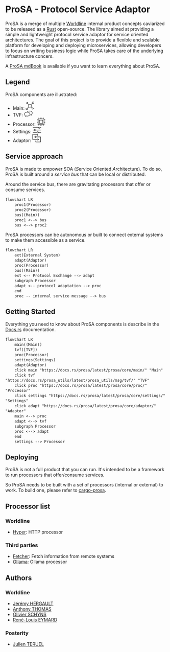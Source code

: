 ProSA - **Pro**tocol **S**ervice **A**daptor
==============================

ProSA is a merge of multiple [Worldline](https://worldline.com/) internal product concepts caviarized to be released as a [Rust](https://www.rust-lang.org/) open-source.
The library aimed at providing a simple and lightweight protocol service adaptor for service oriented architectures.
The goal of this project is to provide a flexible and scalable platform for developing and deploying microservices, allowing developers to focus on writing business logic while ProSA takes care of the underlying infrastructure concers.

A [ProSA mdBook](https://worldline.github.io/ProSA/) is available if you want to learn everything about ProSA.

## Legend

ProSA components are illustrated:
 - Main: [<img alt="main" src="https://raw.githubusercontent.com/worldline/prosa/main/assets/main.svg" width="26">](https://docs.rs/prosa/latest/prosa/core/main/ "main")
 - TVF: [<img alt="tvf" src="https://raw.githubusercontent.com/worldline/prosa/main/assets/tvf.svg" width="26">](https://docs.rs/prosa_utils/latest/prosa_utils/msg/tvf/ "tvf")
 - Processor: [<img alt="processor" src="https://raw.githubusercontent.com/worldline/prosa/main/assets/proc.svg" width="26">](https://docs.rs/prosa/latest/prosa/core/proc/ "processor")
 - Settings: [<img alt="settings" src="https://raw.githubusercontent.com/worldline/prosa/main/assets/settings.svg" width="26">](https://docs.rs/prosa/latest/prosa/core/settings/ "settings")
 - Adaptor: [<img alt="adaptor" src="https://raw.githubusercontent.com/worldline/prosa/main/assets/adaptor.svg" width="26">](https://docs.rs/prosa/latest/prosa/core/adaptor/ "adaptor")


## Service approach

ProSA is made to empower SOA (*S*ervice *O*riented *A*rchitecture).
To do so, ProSA is built around a _service bus_ that can be local or distributed.

Around the service bus, there are gravitating processors that offer or consume services.
``` mermaid
flowchart LR
    proc1(Processor)
    proc2(Processor)
    bus((Main))
    proc1 <--> bus
    bus <--> proc2
```

ProSA processors can be autonomous or built to connect external systems to make them accessible as a service.

``` mermaid
flowchart LR
    ext(External System)
    adapt(Adaptor)
    proc(Processor)
    bus((Main))
    ext <-- Protocol Exchange --> adapt
    subgraph Processor
    adapt <-- protocol adaptation --> proc
    end
    proc -- internal service message --> bus
```


## Getting Started

Everything you need to know about ProSA components is describe in the [Docs.rs](https://docs.rs/prosa/latest/prosa/) documentation.

``` mermaid
flowchart LR
    main((Main))
    tvf([TVF])
    proc(Processor)
    settings(Settings)
    adapt(Adaptor)
    click main "https://docs.rs/prosa/latest/prosa/core/main/" "Main"
    click tvf "https://docs.rs/prosa_utils/latest/prosa_utils/msg/tvf/" "TVF"
    click proc "https://docs.rs/prosa/latest/prosa/core/proc/" "Processor"
    click settings "https://docs.rs/prosa/latest/prosa/core/settings/" "Settings"
    click adapt "https://docs.rs/prosa/latest/prosa/core/adaptor/" "Adaptor"
    main <--> proc
    adapt <--> tvf
    subgraph Processor
    proc <--> adapt
    end
    settings --> Processor
```


## Deploying

ProSA is not a full product that you can run.
It's intended to be a framework to run processors that offer/consume services.

So ProSA needs to be built with a set of processors (internal or external) to work.
To build one, please refer to [cargo-prosa](./cargo-prosa/README.md).


## Processor list

### Worldline

- [Hyper](https://github.com/worldline/ProSA-Hyper): HTTP processor

### Third parties

- [Fetcher](https://github.com/reneca/ProSA-Fetcher): Fetch information from remote systems
- [Ollama](https://github.com/reneca/ProSA-Ollama): Ollama processor

## Authors

### Worldline

- [Jérémy HERGAULT](https://github.com/reneca)
- [Anthony THOMAS](https://github.com/Timmy80)
- [Olivier SCHYNS](https://github.com/oschijns)
- [René-Louis EYMARD](https://github.com/rleymard)

### Posterity

- [Julien TERUEL](https://github.com/JT117)
